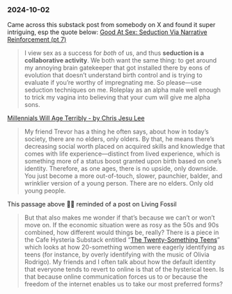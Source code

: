 ### 2024-10-02

Came across this substack post from somebody on X and found it super intriguing, esp the quote below: [Good At Sex: Seduction Via Narrative Reinforcement (pt 7)](https://aella.substack.com/p/good-at-sex-seduction-via-narrative)

> I view sex as a success for _both_ of us, and thus **seduction is a collaborative activity**. We both want the same thing: to get around my annoying brain gatekeeper that got installed there by eons of evolution that doesn’t understand birth control and is trying to evaluate if you’re worthy of impregnating me. So please—use seduction techniques on me. Roleplay as an alpha male well enough to trick my vagina into believing that your cum will give me alpha sons.

[Millennials Will Age Terribly - by Chris Jesu Lee](https://salieriredemption.substack.com/p/millennials-will-age-terribly)

> My friend Trevor has a thing he often says, about how in today’s society, there are no elders, only olders. By that, he means there’s decreasing social worth placed on acquired skills and knowledge that comes with life experience—distinct from lived experience, which is something more of a status boost granted upon birth based on one’s identity. Therefore, as one ages, there is no upside, only downside. You just become a more out-of-touch, slower, paunchier, balder, and wrinklier version of a young person. There are no elders. Only old young people.

This passage above ☝🏽 reminded of a post on Living Fossil

> But that also makes me wonder if that’s because we can’t or won’t move on. If the economic situation were as rosy as the 50s and 90s combined, how different would things be, really? There is a piece in the Cafe Hysteria Substack entitled “[The Twenty-Something Teens](https://madisonhuizinga.substack.com/p/the-twenty-something-teens)” which looks at how 20-something women were eagerly identifying as teens (for instance, by overly identifying with the music of Olivia Rodrigo). My friends and I often talk about how the default identity that everyone tends to revert to online is that of the hysterical teen. Is that because online communication forces us to or because the freedom of the internet enables us to take our most preferred forms?
